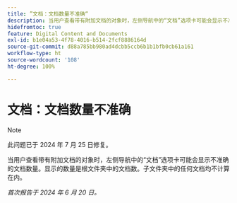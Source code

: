 ```yaml
---
title: ”文档：文档数量不准确“
description: 当用户查看带有附加文档的对象时，左侧导航中的“文档”选项卡可能会显示不准确的文档数量。显示的数量是根文件夹中的文档数。子文件夹中的任何文档均不计算在内。
hidefromtoc: true
feature: Digital Content and Documents
exl-id: b1e04a53-4f78-4016-b514-2fcf8886164d
source-git-commit: d88a785bb980ad4dcbb5ccb6b1b1bfb0cb61a161
workflow-type: ht
source-wordcount: '108'
ht-degree: 100%

---
```


# 文档：文档数量不准确

>[!NOTE]
>
>此问题已于 2024 年 7 月 25 日修复。

当用户查看带有附加文档的对象时，左侧导航中的“文档”选项卡可能会显示不准确的文档数量。显示的数量是根文件夹中的文档数。子文件夹中的任何文档均不计算在内。

_首次报告于 2024 年 6 月 20 日。_
